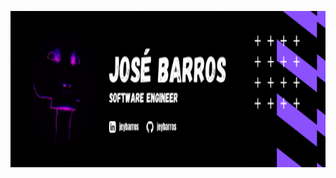 <p align="center">
  <img width="900" height="250" src="https://github.com/jeybarros/jeybarros/blob/main/assets/header-banner.gif?raw=true">
</p>
